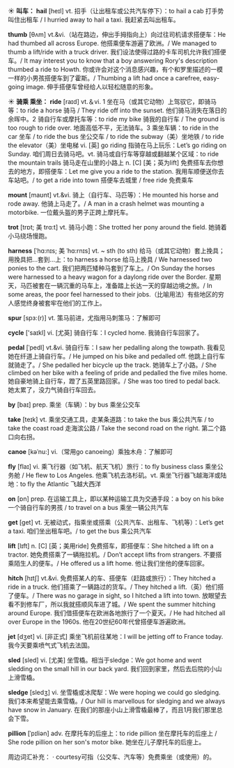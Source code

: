 ☀ <span class="category">**叫车：**</span>
<span class="vocabulary">**hail**</span> [heɪl]
<span class="definition">vt. 招手（让出租车或公共汽车停下）：</span>to hail a cab 打手势叫住出租车 / I hurried away to hail a taxi. 我赶紧去叫出租车。
           
<span class="vocabulary">**thumb**</span> [θʌm]
<span class="definition">vt.&vi.（站在路边，伸出手拇指向上）向过往司机请求搭便车：</span>He had thumbed all across Europe. 他搭乘便车游遍了欧洲。/ We managed to thumb a lift/ride with a truck driver. 我们设法使得过路的卡车司机允许我们搭便车。/ It may interest you to know that a boy answering Rory's description thumbed a ride to Howth. 你或许会对这个消息感兴趣，有个和罗里描述的一模一样的小男孩搭便车到了霍斯。/ Thumbing a lift had once a carefree, easy-going image. 伸手搭便车曾经给人以轻松随意的形象。

☀ <span class="category">**骑乘 乘坐：**</span>
<span class="vocabulary">**ride**</span> [raɪd] 
<span class="definition">vt.＆vi. 1 坐在马（或其它动物）上驾驭它，即骑马等：</span>to ride a horse 骑马 / They ride off into the sunset. 他们骑马消失在落日的余晖中。<span class="definition">2 骑自行车或摩托车等：</span>to ride my bike 骑我的自行车 / The ground is too rough to ride over. 地面高低不平，无法骑车。<span class="definition">3 乘坐车辆：</span>to ride in the car 坐车 / to ride the bus 坐公交车 / to ride the subway（美）坐地铁 / to ride the elevator（美）坐电梯 <span class="definition">vi. [英] go riding 指骑在马上玩乐：</span>Let’s go riding on Sunday. 咱们周日去骑马吧。<span class="definition">vt. 骑马或自行车等穿越或翻越某个区域：</span>to ride the mountain trails 骑马走在山里的小路上 <span class="definition">n. [C] [美；英为lift] 免费搭车去你想去的地方，即搭便车：</span>Let me give you a ride to the station. 我用车顺便送你去车站吧。/ to get a ride into town 搭便车去城里 / free ride 免费乘车
           
<span class="vocabulary">**mount**</span> [maʊnt]
<span class="definition">vt.&vi. 骑上（自行车、马匹等）：</span>He mounted his horse and rode away. 他骑上马走了。/ A man in a crash helmet was mounting a motorbike. 一位戴头盔的男子正跨上摩托车。
      
<span class="vocabulary">**trot**</span> [trɒt; 美 trɑ:t]
<span class="definition">vt. 骑马小跑：</span>She trotted her pony around the field. 她骑着小马绕场慢跑。

<span class="vocabulary">**harness**</span> [ˈhɑ:nɪs; 美 ˈhɑ:rnɪs]
<span class="definition">vt. ~ sth (to sth) 给马（或其它动物）套上挽具；用挽具把…套到…上：</span>to harness a horse 给马上挽具 / We harnessed two ponies to the cart. 我们把两匹矮种马套到了车上。/ On Sunday the horses were harnessed to a heavy wagon for a daylong ride over the Border. 星期天，马匹被套在一辆沉重的马车上，准备踏上长达一天的穿越边境之旅。/ In some areas, the poor feel harnessed to their jobs.（比喻用法）有些地区的穷人感觉终身被套牢在他们的工作上。

<span class="vocabulary">**spur**</span> [spɜ:(r)]
<span class="definition">vt. 策马前进，尤指用马刺策马：</span>了解即可

<span class="vocabulary">**cycle**</span> ['saɪkl] 
<span class="definition">vi. [尤英] 骑自行车：</span>I cycled home. 我骑自行车回家了。
           
<span class="vocabulary">**pedal**</span> [ˈpedl]
<span class="definition">vt.&vi. 骑自行车：</span>I saw her pedalling along the towpath. 我看见她在纤道上骑自行车。/ He jumped on his bike and pedalled off. 他跳上自行车就骑走了。/ She pedalled her bicycle up the track. 她骑车上了小路。/ She climbed on her bike with a feeling of pride and pedalled the five miles home. 她自豪地骑上自行车，蹬了五英里路回家。/ She was too tired to pedal back. 她太累了，没力气骑自行车回去。

<span class="vocabulary">**by**</span> [baɪ] 
<span class="definition">prep. 乘坐（车辆）：</span>by bus 乘坐公交车 

<span class="vocabulary">**take**</span> [teɪk] 
<span class="definition">vt. 乘坐交通工具，走某条道路：</span>to take the bus 乘公共汽车 / to take the coast road 走海滨公路 / Take the second road on the right. 第二个路口向右拐。
           
<span class="vocabulary">**canoe**</span> [kəˈnu:]
<span class="definition">vi.（常用go canoeing）乘独木舟：</span>了解即可

<span class="vocabulary">**fly**</span> [flaɪ] 
<span class="definition">vi. 乘飞行器（如飞机、航天飞机）旅行：</span>to fly business class 乘坐公务舱 / He flew to Los Angeles. 他乘飞机去洛杉矶。<span class="definition">vt. 乘坐飞行器飞越海洋或陆地：</span>to fly the Atlantic 飞越大西洋

<span class="vocabulary">**on**</span> [ɒn] 
<span class="definition">prep. 在运输工具上，即以某种运输工具为交通手段：</span>a boy on his bike 一个骑自行车的男孩 / to travel on a bus 乘坐一辆公共汽车

<span class="vocabulary">**get**</span> [ɡet] 
<span class="definition">vt. 无被动式，指乘坐或搭乘（公共汽车、出租车、飞机等）：</span>Let’s get a taxi. 咱们坐出租车吧。/ to get the bus 乘公共汽车

<span class="vocabulary">**lift**</span> [lɪft] 
<span class="definition">n. [C] [英；美用ride] 免费搭车，即搭便车：</span>She hitched a lift on a tractor. 她免费搭乘了一辆拖拉机。/ Don’t accept lifts from strangers. 不要搭乘陌生人的便车。/ He offered us a lift home. 他让我们坐他的便车回家。
           
<span class="vocabulary">**hitch**</span> [hɪtʃ]
<span class="definition">vt.&vi. 免费搭某人的车、搭便车（赶路或旅行）：</span>They hitched a ride in a truck. 他们搭乘了一辆路过的货车。/ They hitched a lift.（英）他们搭了便车。/ There was no garage in sight, so I hitched a lift into town. 放眼望去看不到修车厂，所以我就搭顺风车进了城。/ We spent the summer hitching around Europe. 我们借搭便车在欧洲各地旅行了一个夏天。/ He had hitched all over Europe in the 1960s. 他在20世纪60年代曾搭便车游遍欧洲。

<span class="vocabulary">**jet**</span> [dӡet] 
<span class="definition">vi. [非正式] 乘坐飞机前往某地：</span>I will be jetting off to France today. 我今天要乘喷气式飞机去法国。

<span class="vocabulary">**sled**</span> [sled]
<span class="definition">vi. [尤美] 坐雪橇。相当于sledge：</span>We got home and went sledding on the small hill in our back yard. 我们回到家里，然后去后院的小山上滑雪橇。

<span class="vocabulary">**sledge**</span> [sledʒ]
<span class="definition">vi. 坐雪橇或冰爬犁：</span>We were hoping we could go sledging. 我们本来希望能去乘雪橇。/ Our hill is marvellous for sledging and we always have snow in January. 在我们的那座小山上滑雪橇最棒了，而且1月我们那里总会下雪。
          
<span class="vocabulary">**pillion**</span> [ˈpɪliən]
<span class="definition">adv. 在摩托车的后座上：</span>to ride pillion 坐在摩托车的后座上 / She rode pillion on her son's motor bike. 她坐在儿子摩托车的后座上。

周边词汇补充：
· courtesy可指（公交车、汽车等）免费乘坐（或使用）的。